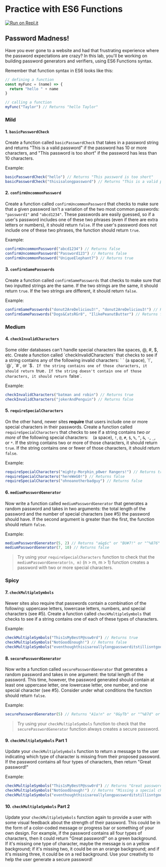 # Practice with ES6 Functions

[![Run on Repl.it](https://repl.it/badge/github/upperlinecode/ES6-functions-practice)](https://repl.it/github/upperlinecode/ES6-functions-practice)

## Password Madness!

Have you ever gone to a website and had that frustrating experience where the password expectations are crazy? In this lab, you'll be working on building password generators and verifiers, using ES6 Functions syntax.

Remember that function syntax in ES6 looks like this:

```js
// defining a function
const myFunc = (name) => {
  return "hello " + name
}

// calling a function
myFunc("Taylor") // Returns "hello Taylor"
```

### Mild
#### 1. `basicPasswordCheck`
Create a function called `basicPasswordCheck` that takes in a password string and returns "This is a valid password" if the password has 10 or more characters, and "This password is too short" if the password has less than 10 characters.

Example:

```js
basicPasswordCheck("hello") // Returns "This password is too short"
basicPasswordCheck("thisisalongpassword") // Returns "This is a valid password"

```

#### 2. `confirmUncommonPassword`
Create a function called `confirmUncommonPassword` that checks to make sure that a given password isn't a variation of the two most common passwords: `"password1"` and `"abcd1234"`. These passwords are easily guessed, so if a user's password includes one of these two phrases (even if there are extra letters or numbers), it should return `false`. If the user's password does not include one of these two phrases, the function should return `true`.

Example:

```js
confirmUncommonPassword("abcd1234") // Returns false
confirmUncommonPassword("Password123") // Returns false
confirmUncommonPassword("UniqueElephant7") // Returns true

```

#### 3. `confirmSamePasswords`
Create a function called `confirmSamePasswords` that checks to make sure that two inputted strings are the same. If the two strings are the same, it should return `true`. If the two strings are different, it should return `false`.

Example:

```js
confirmSamePasswords("donut2AreDeliciou3!", "donut2AreDeliciou3!") // Returns true
confirmSamePasswords("Dogs&CatsRGr8", "IlikePeanutButter") // Returns false

```

### Medium

#### 4. `checkInvalidCharacters`
Some older databases can't handle special characters like spaces, @, #, $, etc. Create a function called `checkInvalidCharacters` that checks to see if a string contains any of the following invalid characters: ` ` (a space), `!`, `@`, `#`, or `$`. If the string contains one of those characters, it should return `true`. If the string doesn't contain one of those characters, it should return `false`.

Example:

```js
checkInvalidCharacters("batman and robin") // Returns true
checkInvalidCharacters("jokerAndPenguin") // Returns false

```

#### 5. `requireSpecialCharacters`
On the other hand, newer sites **require** that users include one or more special characters in their passwords. Create a function called `requireSpecialCharacters` that checks to see if a string contains _two or more_ of the following special characters: ` ` (a space), `!`, `@`, `#`, `$`, `%`, `^`, `&`, `-`, `_`, or `*`. If the string contains two or more of those characters, it should return `true`. If the string contains one or fewer of those characters, it should return `false`.

Example:

```js
requireSpecialCharacters("mighty-Morphin_p0wer Rangers!") // Returns true
requireSpecialCharacters("hereWeG0!") // Returns false
requireSpecialCharacters("ohnoanotherbadguy") // Returns false

```

#### 6. `mediumPasswordGenerator`
Now write a function called `mediumPasswordGenerator` that generates a random password and takes in two arguments: the total length of the password and the number of special characters (see #5) the password should have. If the second argument is greater than the first, the function should return `false`.

Example:

```js
mediumPasswordGenerator(5, 2) // Returns "a&g$c" or "BU#7!" or "^%876" or any other 5 character string with two special characters.
mediumPasswordGenerator(7, 10) // Returns false

```

> Try using your `requireSpecialCharacters` function to check that the `mediumPasswordGenerator(n, m)` (n > m, m > 1) function creates a password with two or more special characters.

### Spicy

#### 7. `checkMultipleSymbols`
Newer sites also require that passwords contain a combination of the following: uppercase letters, lowercase letters, numbers, and special characters (see #5). Create a function called `checkMultipleSymbols` that checks to see if a string contains one of each of these types of characters.

Example:

```js
checkMultipleSymbols("This1sMyBestP@ssw0rd") // Returns true
checkMultipleSymbols("NotGoodEnough!") // Returns false
checkMultipleSymbols("eventhoughthisisareallylongpassworditstillisntgoodenough") // Returns false

```

#### 8. `securePasswordGenerator`
Now write a function called `securePasswordGenerator` that generates a random password and takes in one argument: the total length of the password. This time, however, the password generated should contain at least one uppercase letter, one lowercase letter, one number, and one special character (see #5). Consider under what conditions the function should return `false`.

Example:

```js
securePasswordGenerator(5) // Returns "A1a!n" or "0&yTb" or "^%87d" or any other 5 character string with one uppercase letter, one lowercase letter, one number, and one special character.

```

> Try using your `checkMultipleSymbols` function to check that the `securePasswordGenerator` function always creates a secure password.

#### 9. `checkMultipleSymbols` Part 1
Update your `checkMultipleSymbols` function to return a message to the user indicating which type of character is missing from their proposed password. If the password contains all four types of characters, then return "Great password!"

Example:

```js
checkMultipleSymbols("This1sMyBestP@ssw0rd") // Returns "Great password"
checkMultipleSymbols("NotGoodEnough!") // Returns "Missing a special character"
checkMultipleSymbols("eventhoughthisisareallylongpassworditstillisntgoodenough") // Returns "Missing a capital letter, a number, and a special character"

```

#### 10. `checkMultipleSymbols` Part 2
Update your `checkMultipleSymbols` function again to provide a user with some visual feedback about the strength of their password. This could be in the form of a color-coded message or progress bar or something of your own design. For example, if the password contains all four types of characters, then it could return "Great password!" on a green background. If it's missing one type of character, maybe the message is on a yellow background; if it's missing two, it could be on an orange background; and if it's missing three, it could be on a red background. Use your creativity to help the user generate a secure password!
